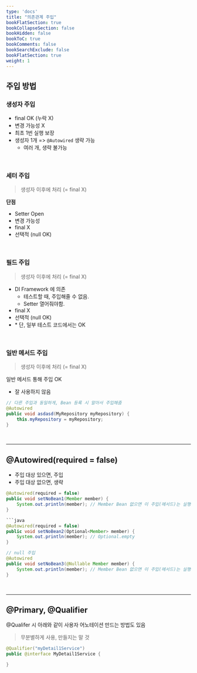 ```yaml
---
type: 'docs'
title: "의존관계 주입"
bookFlatSection: true
bookCollapseSection: false
bookHidden: false
bookToC: true
bookComments: false
bookSearchExclude: false
bookFlatSection: true
weight: 1
---
```


## 주입 방법

### 생성자 주입

- final OK (누락 X)
- 변경 가능성 X
- 최초 1번 실행 보장
- 생성자 1개 => `@Autowired` 생략 가능
  - 여러 개, 생략 불가능

<br>

### 세터 주입

> 생성자 이후에 처리 (= final X)

**단점**

- Setter Open
- 변경 가능성
- final X
- 선택적 (null OK)

<br>

### 필드 주입

> 생성자 이후에 처리 (= final X)

- DI Framework 에 의존
  - 테스트할 때, 주입해줄 수 없음.
  - Setter 열어줘야함.
- final X
- 선택적 (null OK)
- \* 단, 일부 테스트 코드에서는 OK

<br>

### 일반 메서드 주입

> 생성자 이후에 처리 (= final X)

일반 메서드 통해 주입 OK

- 잘 사용하지 않음

```java
// 다른 주입과 동일하게, Bean 등록 시 알아서 주입해줌
@Autowired
public void asdasd(MyRepository myRepository) {
    this.myRepository = myRepository;
}
```

<br>

<hr>


## @Autowired(required = false)

- 주입 대상 있으면, 주입
- 주입 대상 없으면, 생략

```java
@Autowired(required = false)
public void setNoBean1(Member member) {
    System.out.println(member); // Member Bean 없으면 이 주입(메서드)는 실행 안됨
}

```java
@Autowired(required = false)
public void setNoBean2(Optional<Member> member) {
    System.out.println(member); // Optional.empty
}

// null 주입
@Autowired
public void setNoBean3(@Nullable Member member) {
    System.out.println(member); // Member Bean 없으면 이 주입(메서드)는 실행 안됨
}

```

<br>

<hr>

## @Primary, @Qualifier

@Qualifer 시 아래와 같이 사용자 어노테이션 만드는 방법도 있음 

> 무분별하게 사용, 만들지는 말 것

```java
@Qualifier("myDetail1Service")
public @interface MyDetail1Service {

}
```